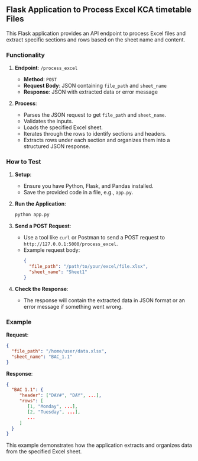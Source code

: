 ## Flask Application to Process Excel KCA timetable Files

This Flask application provides an API endpoint to process Excel files and extract specific sections and rows based on the sheet name and content.

### Functionality

1. **Endpoint**: `/process_excel`

   - **Method**: `POST`
   - **Request Body**: JSON containing `file_path` and `sheet_name`
   - **Response**: JSON with extracted data or error message

2. **Process**:
   - Parses the JSON request to get `file_path` and `sheet_name`.
   - Validates the inputs.
   - Loads the specified Excel sheet.
   - Iterates through the rows to identify sections and headers.
   - Extracts rows under each section and organizes them into a structured JSON response.

### How to Test

1. **Setup**:

   - Ensure you have Python, Flask, and Pandas installed.
   - Save the provided code in a file, e.g., `app.py`.

2. **Run the Application**:

   ```bash
   python app.py
   ```

3. **Send a POST Request**:

   - Use a tool like `curl` or Postman to send a POST request to `http://127.0.0.1:5000/process_excel`.
   - Example request body:
     ```json
     {
       "file_path": "/path/to/your/excel/file.xlsx",
       "sheet_name": "Sheet1"
     }
     ```

4. **Check the Response**:
   - The response will contain the extracted data in JSON format or an error message if something went wrong.

### Example

**Request**:

```json
{
  "file_path": "/home/user/data.xlsx",
  "sheet_name": "BAC_1.1"
}
```

**Response**:

```json
{
  "BAC 1.1": {
     "header": ["DAY#", "DAY", ...],
     "rows": [
        [1, "Monday", ...],
        [2, "Tuesday", ...],
        ...
     ]
  }
}
```

This example demonstrates how the application extracts and organizes data from the specified Excel sheet.
